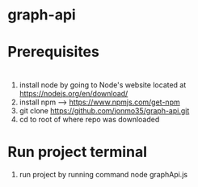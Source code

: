 # graph-api
# 
# Prerequisites
#
 1. install node by going to Node's website located at https://nodejs.org/en/download/ 
 2. install npm --> https://www.npmjs.com/get-npm
 3. git clone https://github.com/jonmo35/graph-api.git
 4. cd to root of where repo was downloaded
# Run project terminal 
 1. run project by running command 
    node graphApi.js


